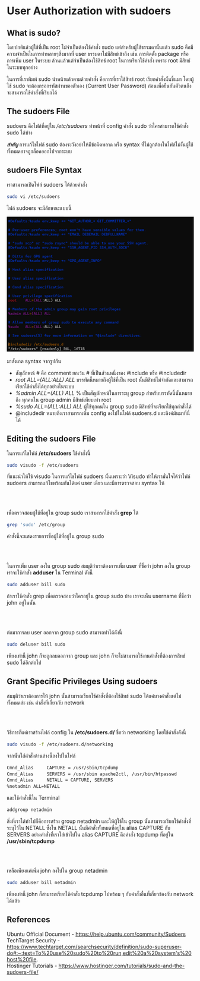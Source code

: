 # User Authorization with sudoers

## What is sudo?

โดยปกติแล้วผู้ใช้ที่เป็น root ไม่จำเป็นต้องใช้คำสั่ง sudo แต่สำหรับผู้ใช้ธรรมดานั้นแล้ว sudo คือมีความจำเป็นในการทำหลายๆสิ่งมากที่ user ธรรมดาไม่มีสิทธ์เข้าถึง เช่น การติดตั้ง package หรือ การเพิ่ม user ในระบบ ล้วนแล้วแต่จำเป็นต้องใช้สิทธ์ root ในการเรียกใช้คำสั่ง เพราะ root มีสิทธ์ในระบบทุกอย่าง

ในการที่เราพิมพ์ sudo นำหน้าแล้วตามด้วยคำสั่ง คือการที่เราใช้สิทธ์ root เรียกคำสั่งนั้นขึ้นมา โดยผู้ใช้ sudo จะต้องกรอกรหัสผ่านของตัวเอง (Current User Password) ก่อนเพื่อยืนยันตัวตนถึงจะสามารถใช้คำสั่งที่เรียกได้

## The sudoers File

sudoers คือไฟล์ที่อยู่ใน */etc/sudoers* ทำหน้าที่ config คำสั่ง sudo ว่าใครสามารถใช้คำสั่ง sudo ได้บ้าง

***สำคัญ***
การแก้ไขไฟล์ sudo ต้องระวังอย่าให้มีข้อผิดพลาด หรือ syntax ที่ไม่ถูกต้องในไฟล์ไม่งั้นผู้ใช้ทั้งหมดอาจถูกล็อคออกไปจากระบบ

## sudoers File Syntax

เราสามารถเปิดไฟล์ sudoers ได้ด้วยคำสั่ง

``` Bash
sudo vi /etc/sudoers
```

ไฟล์ sudoers จะมีลักษณะแบบนี้

![Image](../.assets/sudoers.png)

มาสังเกต syntax จากรูปกัน
- สัญลักษณ์ # คือ comment ยกเว้น # ที่เป็นส่วนหนึ่งของ #include หรือ #includedir
- *root ALL=(ALL:ALL) ALL* บรรทัดนี้หมายถึงผู้ใช้ที่เป็น root นั้นมีสิทธ์ไม่จำกัดและสามารถเรียกใช้คำสั่งได้ทุกอย่างในระบบ
- *%admin ALL=(ALL) ALL* % เป็นสัญลักษณ์ในการระบุ group สำหรับบรรทัดนี้นั้นหมายถึง ทุกคนใน group admin มีสิทธ์เทียบเท่า root
- *%sudo ALL=(ALL:ALL) ALL* ผู้ใช้ทุกคนใน group sudo มีสิทธ์ที่จะเรียกใช้ทุกคำสั่งได้ 
- @includedir หมายถึงเราสามารถเพิ่ม config ลงไปในไฟล์ sudoers.d และลิงค์มันมาที่นี่ได้

## Editing the sudoers File

ในการแก้ไขไฟล์ **/etc/sudoers** ใช้คำสั่งนี้

``` Bash
sudo visudo -f /etc/sudoers
```

ที่แนะนำให้ใช้ visudo ในการแก้ไขไฟล์ sudoers นั้นเพราะว่า Visudo ทำให้เรามั่นใจได้ว่าไฟล์ sudoers สามารถแก้ไขพร้อมกันได้แค่ user เดียว และมีการตรวจสอบ syntax ให้

<br><br>

เพื่อตรวจสอบผู้ใช้ที่อยู่ใน group sudo เราสามารถใช้คำสั่ง **grep** ได้

``` Bash
grep 'sudo' /etc/group
```

คำสั่งนี้จะแสดงรายการชื่อผู้ใช้ที่อยู่ใน group sudo

<br><br>

ในการเพิ่ม user ลงใน group sudo สมมุติว่าเราต้องการเพิ่ม user ที่ชื่อว่า john ลงใน group เราจะใช้คำสั่ง **adduser** ใน Terminal ดังนี้

``` Bash
sudo adduser bill sudo
```

ถ้าเราใช้คำสั่ง grep เพื่อตรวจสอบว่าใครอยู่ใน group sudo บ้าง เราจะเห็น username ที่ชื่อว่า john อยู่ในนั้น

<br><br>

ต่อมาการลบ user ออกจาก group sudo สามารถทำได้ดังนี้

``` Bash
sudo deluser bill sudo
```

เพียงเท่านี้ john ก็จะถูกลบออกจาก group และ john ก็จะไม่สามารถใช้งานคำสั่งที่ต้องการสิทธ์ sudo ได้อีกต่อไป

## Grant Specific Privileges Using sudoers

สมมุติว่าเราต้องการให้ john นั้นสามารถเรียกใช้คำสั่งที่ต้องใช้สิทธ์ sudo ได้แค่บางคำสั่งแต่ไม่ทั้งหมดล่ะ เช่น คำสั่งที่เกี่ยวกับ network

<br><br>

วิธีการก็แค่เราสร้างไฟล์ config ใน 
**/etc/sudoers.d/** ชื่อว่า networking โดยใช้คำสั่งดังนี้

``` Bash
sudo visudo -f /etc/sudoers.d/networking
```

จากนั้นใส่คำสั่งด้านล่างนี้ลงไปในไฟล์

``` Bash
Cmnd_Alias     CAPTURE = /usr/sbin/tcpdump
Cmnd_Alias     SERVERS = /usr/sbin apache2ctl, /usr/bin/htpasswd
Cmnd_Alias     NETALL = CAPTURE, SERVERS
%netadmin ALL=NETALL
```

และใช้คำสั่งนี้ใน Terminal

``` Bash
addgroup netadmin
```

สิ่งที่เราได้ทำไปก็คือการสร้าง group netadmin และให้ผู้ใช้ใน group นั้นสามารถเรียกใช้คำสั่งที่ระบุไว้ใน NETALL ซึ่งใน NETALL นั้นมีคำสั่งทั้งหมดที่อยู่ใน alias CAPTURE กับ SERVERS อย่างคำสั่งที่เราใส่เข้าไปใน alias CAPTURE คือคำสั่ง tcpdump ที่อยู่ใน **/usr/sbin/tcpdump**

<br><br>

เหลือเพียงแค่เพิ่ม john ลงไปใน group netadmin

``` Bash
sudo adduser bill netadmin
```

เพียงเท่านี้ john ก็สามารถเรียกใช้คำสั่ง tcpdump ไปพร้อม ๆ กับคำสั่งอื่นที่เกี่ยวข้องกับ network ได้แล้ว

## References

Ubuntu Official Document - https://help.ubuntu.com/community/Sudoers
<br>TechTarget Security - https://www.techtarget.com/searchsecurity/definition/sudo-superuser-do#:~:text=To%20use%20sudo%20to%20run,edit%20a%20system's%20host%20file.
<br>Hostinger Tutorials - https://www.hostinger.com/tutorials/sudo-and-the-sudoers-file/

